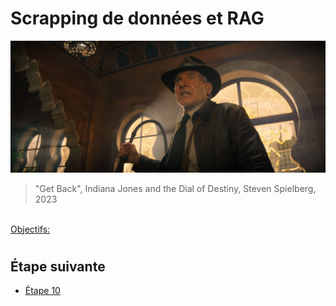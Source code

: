 #  Scrapping de données et RAG

[<img src="img/Indiana-jones-and-the-dial-of-destiny.jpg"  alt="Indiana-jones-and-the-dial-of-destiny">](https://www.youtube.com/watch?v=tI6HUqCDKvw)

> "Get Back", Indiana Jones and the Dial of Destiny, Steven Spielberg, 2023


<br/>
<u>Objectifs:</u>



#

## Étape suivante

- [Étape 10](step_10.md)
